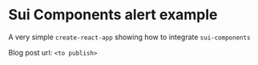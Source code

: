 # Sui Components alert example

A very simple `create-react-app` showing how to integrate `sui-components`

Blog post url: `<to publish>`